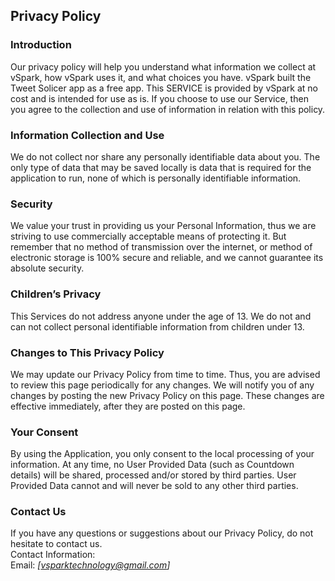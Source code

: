 Privacy Policy  
----------------

### Introduction  
Our privacy policy will help you understand what information we collect at vSpark, how vSpark uses it, and what choices you have.
vSpark built the Tweet Solicer app as a free app. This SERVICE is provided by vSpark at no cost and is intended for use as is.
If you choose to use our Service, then you agree to the collection and use of information in  relation with this policy. 

### Information Collection and Use  
We do not collect nor share any personally identifiable data about you. The only type of data that may be saved locally is data that is required for the application to run, none of which is personally identifiable information.

### Security  
We value your trust in providing us your Personal Information, thus we are striving to use commercially acceptable means of protecting it. But remember that no method of transmission over  the internet, or method of electronic storage is 100% secure and reliable, and we cannot guarantee its absolute security.  

### Children’s Privacy  
This Services do not address anyone under the age of 13. We do not and can not collect personal identifiable information from children under 13.

### Changes to This Privacy Policy  
We may update our Privacy Policy from time to time. Thus, you are advised to review this page periodically for any changes. We will notify you of any changes by posting the new Privacy Policy on this page. These changes are effective immediately, after they are posted on this page.  

### Your Consent

By using the Application, you only consent to the local processing of your information.
At any time, no User Provided Data (such as Countdown details) will be shared, processed and/or stored by third parties. User Provided Data cannot and will never be sold to any other third parties.

### Contact Us  
If you have any questions or suggestions about our Privacy Policy, do not hesitate to contact us.  
Contact Information:  
Email: *[vsparktechnology@gmail.com]*  
